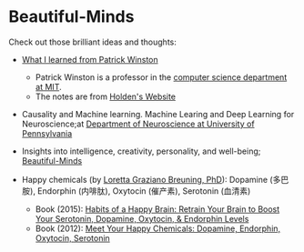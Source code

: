 # Beautiful-Minds
Check out those brilliant ideas and thoughts:

  - [What I learned from Patrick Winston](http://holdenlee.github.io/What%20I%20learned%20from%20Patrick%20Winston.html?nsukey=Eg5ml8FGI4HXnmTygJFkV1X3%2Fg%2F%2BrK6KA%2FiDpoqH7moEP3tyewm5QVv1ZAQ4VWVUB5CaN0KwQpf9C0cMCj8tq%2FvJVAmz%2BhutenfP9jYDGa1KNUQkA7mQIuSc9iq%2B%2BupI5mec4tLZtfak7fRmiNGwV0FU%2BjVDHac7PbapGGiHRn99s8vjckyNVlPobSG%2F7N0c&from=timeline&isappinstalled=0)
     - Patrick Winston is a professor in the [computer science department at MIT](http://people.csail.mit.edu/phw/).
     - The notes are from [Holden's Website](http://holdenlee.github.io)	
	 
  - Causality and Machine learning. Machine Learing and Deep Learning for Neuroscience;at [Department of Neuroscience at University of Pennsylvania](http://kordinglab.com/)
  
  - Insights into intelligence, creativity, personality, and well-being; [Beautiful-Minds](https://blogs.scientificamerican.com/beautiful-minds/?page=17&tab=read-posts)
  
  - Happy chemicals (by [Loretta Graziano Breuning, PhD](https://www.psychologytoday.com/us/contributors/loretta-g-breuning-phd)): Dopamine (多巴胺), Endorphin (内啡肽), Oxytocin (催产素), Serotonin (血清素)
    - Book (2015): [Habits of a Happy Brain: Retrain Your Brain to Boost Your Serotonin, Dopamine, Oxytocin, & Endorphin Levels](https://www.amazon.com/Habits-Happy-Brain-Serotonin-Endorphin/dp/1440590508/ref=sr_1_1?keywords=habits+of+a+happy+brain&qid=1646250294&s=books&sprefix=habits+of+a+happy+%2Cstripbooks%2C60&sr=1-1)
    - Book (2012): [Meet Your Happy Chemicals: Dopamine, Endorphin, Oxytocin, Serotonin](https://www.amazon.com/Habits-Happy-Brain-Serotonin-Endorphin/dp/1440590508/ref=sr_1_1?keywords=habits+of+a+happy+brain&qid=1646250294&s=books&sprefix=habits+of+a+happy+%2Cstripbooks%2C60&sr=1-1)
